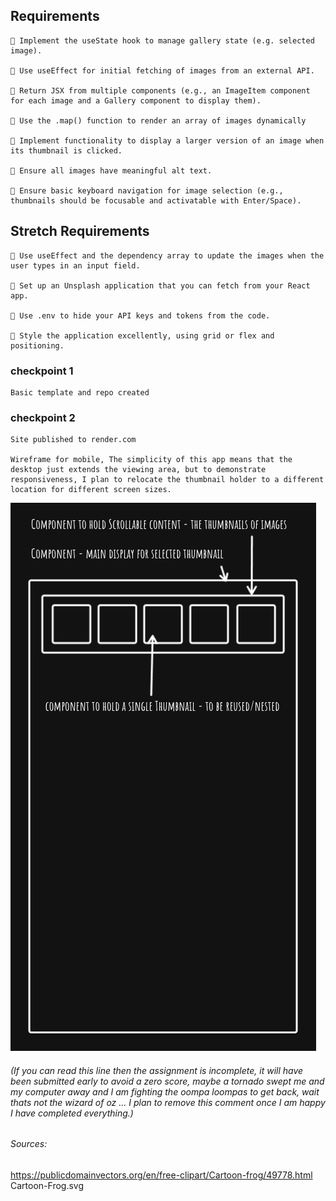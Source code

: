## Requirements

    🎯 Implement the useState hook to manage gallery state (e.g. selected image).

    🎯 Use useEffect for initial fetching of images from an external API.

    🎯 Return JSX from multiple components (e.g., an ImageItem component for each image and a Gallery component to display them).

    🎯 Use the .map() function to render an array of images dynamically

    🎯 Implement functionality to display a larger version of an image when its thumbnail is clicked.

    🎯 Ensure all images have meaningful alt text.

    🎯 Ensure basic keyboard navigation for image selection (e.g., thumbnails should be focusable and activatable with Enter/Space).

## Stretch Requirements

    🏹 Use useEffect and the dependency array to update the images when the user types in an input field.

    🏹 Set up an Unsplash application that you can fetch from your React app.

    🏹 Use .env to hide your API keys and tokens from the code.

    🏹 Style the application excellently, using grid or flex and positioning.

### checkpoint 1

    Basic template and repo created

### checkpoint 2

    Site published to render.com

    Wireframe for mobile, The simplicity of this app means that the desktop just extends the viewing area, but to demonstrate responsiveness, I plan to relocate the thumbnail holder to a different location for different screen sizes.

![Example Image](./misc/React-PhotoApp.png)

###### (If you can read this line then the assignment is incomplete, it will have been submitted early to avoid a zero score, maybe a tornado swept me and my computer away and I am fighting the oompa loompas to get back, wait thats not the wizard of oz ... I plan to remove this comment once I am happy I have completed everything.)

###### Sources:

https://publicdomainvectors.org/en/free-clipart/Cartoon-frog/49778.html Cartoon-Frog.svg
